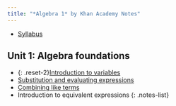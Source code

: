 ```yaml
---
title: "*Algebra 1* by Khan Academy Notes"
---
```


- [Syllabus](../syllabi/concepts-of-algebra.md)

## Unit 1: Algebra foundations

- {: .reset-2}[Introduction to variables](./1-2-introduction-to-variables.md)
- [Substitution and evaluating expressions](./1-3-substitution-and-evaluating-expressions.md)
- [Combining like terms](./1-4-combining-like-terms.md)
- Introduction to equivalent expressions
{: .notes-list}